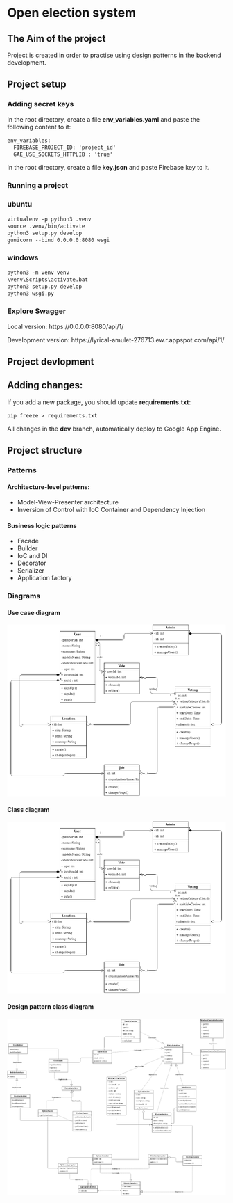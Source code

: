 # Open election system

## The Aim of the project

Project is created in order to practise using design patterns in the backend development.

## Project setup

### Adding secret keys
In the root directory, create a file **env_variables.yaml** and paste the following content to it:

```shell
env_variables:
  FIREBASE_PROJECT_ID: 'project_id'
  GAE_USE_SOCKETS_HTTPLIB : 'true'
```
In the root directory, create a file **key.json** and paste Firebase key to it.

### Running a project

### ubuntu
```shell
virtualenv -p python3 .venv
source .venv/bin/activate
python3 setup.py develop
gunicorn --bind 0.0.0.0:8080 wsgi
```
### windows
```shell
python3 -m venv venv
\venv\Scripts\activate.bat
python3 setup.py develop
python3 wsgi.py
```

### Explore Swagger

<p>Local version: https://0.0.0.0:8080/api/1/ </p>
<p>Development version: https://lyrical-amulet-276713.ew.r.appspot.com/api/1/ </p>

## Project devlopment

## Adding changes:

If you add a new package, you should update **requirements.txt**:
```
pip freeze > requirements.txt
```

All changes in the **dev** branch, automatically deploy to Google App Engine.

## Project structure

### Patterns
#### Architecture-level patterns: 
- Model-View-Presenter architecture
- Inversion of Control with IoC Container and Dependency Injection

#### Business logic patterns
- Facade
- Builder
- IoC and DI
- Decorator
- Serializer
- Application factory


### Diagrams
#### Use case diagram
![Use case diagram](diagrams/classDiagram-2.png)

#### Class diagram
![Class diagram](diagrams/classDiagram-2.png)

#### Design pattern class diagram
![Design pattern class diagram](diagrams/classDiagram-3.png)